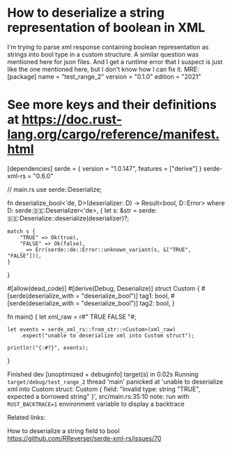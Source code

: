 
# How to deserialize a string representation of boolean in XML

I'm trying to parse xml response containing boolean representation as strings into bool type in a custom structure. A similar question was mentioned here for json files. And I  get a runtime error that I suspect is just like the one mentioned here, but I don't know how I can fix it.
MRE:
[package]
name = "test_range_2"
version = "0.1.0"
edition = "2021"

# See more keys and their definitions at https://doc.rust-lang.org/cargo/reference/manifest.html

[dependencies]
serde = { version = "1.0.147", features = ["derive"] }
serde-xml-rs = "0.6.0"

// main.rs
use serde::Deserialize;

fn deserialize_bool<'de, D>(deserializer: D) -> Result<bool, D::Error>
where
    D: serde::de::Deserializer<'de>,
{
    let s: &str = serde::de::Deserialize::deserialize(deserializer)?;

    match s {
        "TRUE" => Ok(true),
        "FALSE" => Ok(false),
        _ => Err(serde::de::Error::unknown_variant(s, &["TRUE", "FALSE"])),
    }
}

#[allow(dead_code)]
#[derive(Debug, Deserialize)]
struct Custom {
    #[serde(deserialize_with = "deserialize_bool")]
    tag1: bool,
    #[serde(deserialize_with = "deserialize_bool")]
    tag2: bool,
}

fn main() {
    let xml_raw = r#"
    <?xml version="1.0"?>
    <Custom>
        <tag1>TRUE</tag1>
        <tag2>FALSE</tag2>
    </Custom>
    "#;

    let events = serde_xml_rs::from_str::<Custom>(xml_raw)
        .expect("unable to deserialize xml into Custom struct");

    println!("{:#?}", events);
}


Finished dev [unoptimized + debuginfo] target(s) in 0.02s
     Running `target/debug/test_range_2`
thread 'main' panicked at 'unable to deserialize xml into Custom struct: Custom { field: "invalid type: string \"TRUE\", expected a borrowed string" }', src/main.rs:35:10
note: run with `RUST_BACKTRACE=1` environment variable to display a backtrace

Related links:

How to deserialize a string field to bool
https://github.com/RReverser/serde-xml-rs/issues/70


        